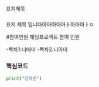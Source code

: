 표지제목
###
표지 제목 입니다아아아아아ㅏ아아아ㅏㅇ

#참여인원
해당프로젝트 참여 인원

-목차1:니애미
-목차2:니아미

### 핵심코드
```python
print("김하준")
```


